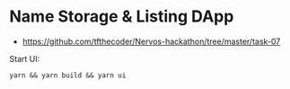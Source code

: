 # Name Storage & Listing DApp

- https://github.com/tfthecoder/Nervos-hackathon/tree/master/task-07

Start UI:

```
yarn && yarn build && yarn ui
```
